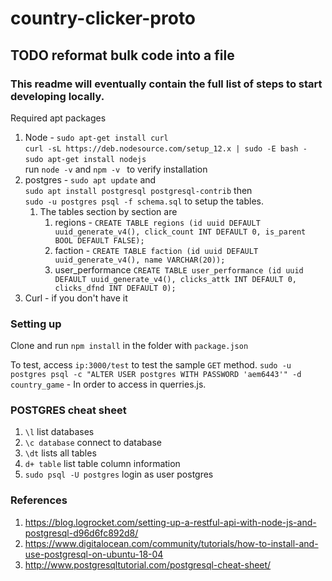 # country-clicker-proto 
## TODO reformat bulk code into a file 
### This readme will eventually contain the full list of steps to start developing locally.
Required apt packages 

1. Node - `sudo apt-get install curl`<br />`curl -sL https://deb.nodesource.com/setup_12.x | sudo -E bash -`<br />`sudo apt-get install nodejs`<br />
run `node -v` and `npm -v ` to verify installation
2. postgres - `sudo apt update` and<br />
`sudo apt install postgresql postgresql-contrib` then <br />`sudo -u postgres psql -f schema.sql` to setup the tables.     
   1. The tables section by section are  
        1. regions - `CREATE TABLE regions (id uuid DEFAULT uuid_generate_v4(), click_count INT DEFAULT 0, is_parent BOOL DEFAULT FALSE);`
        2. faction - `CREATE TABLE faction (id uuid DEFAULT uuid_generate_v4(), name VARCHAR(20));`
        3. user_performance `CREATE TABLE user_performance (id uuid DEFAULT uuid_generate_v4(), clicks_attk INT DEFAULT 0, clicks_dfnd INT DEFAULT 0);`
3. Curl - if you don't have it
        
        
### Setting up
Clone and run `npm install` in the folder with `package.json`

To test, access `ip:3000/test` to test the sample `GET` method.
 `sudo -u postgres psql -c "ALTER USER postgres WITH PASSWORD 'aem6443'" -d country_game` - In order to access in querries.js. 
 ### POSTGRES cheat sheet
 1. `\l` list databases
 2. `\c database` connect to database
 3. `\dt` lists all tables
 4. `d+ table` list table column information
 5. `sudo psql -U postgres` login as user postgres
 ### References
 1. https://blog.logrocket.com/setting-up-a-restful-api-with-node-js-and-postgresql-d96d6fc892d8/
 2. https://www.digitalocean.com/community/tutorials/how-to-install-and-use-postgresql-on-ubuntu-18-04
 3. http://www.postgresqltutorial.com/postgresql-cheat-sheet/
 

